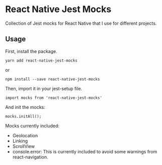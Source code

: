 # React Native Jest Mocks

Collection of Jest mocks for React Native that I use for different projects.

## Usage

First, install the package.

`yarn add react-native-jest-mocks`

or

`npm install --save react-native-jest-mocks`

Then, import it in your jest-setup file.

`import mocks from 'react-native-jest-mocks'`

And init the mocks:

`mocks.initAll();`

Mocks currently included:

* Geolocation
* Linking
* ScrollView
* console.error: This is currently included to avoid some warnings from react-navigation.
